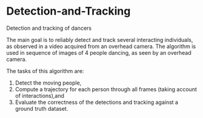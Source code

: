 # Detection-and-Tracking
Detection and tracking of dancers

The main goal is to reliably detect and track several interacting individuals, as observed in a video acquired
from an overhead camera. The algorithm is used in sequence of images of 4 people dancing, as
seen by an overhead camera.

The tasks of this algorithm are:

  1. Detect the moving people,
  2. Compute a trajectory for each person through all frames (taking account of interactions),and
  3. Evaluate the correctness of the detections and tracking against a ground truth dataset.
